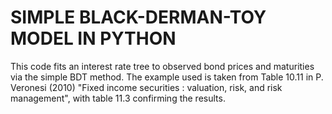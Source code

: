 # SIMPLE BLACK-DERMAN-TOY MODEL IN PYTHON
This code fits an interest rate tree to observed bond prices and maturities via the simple BDT method. The example used is taken from Table 10.11 in P. Veronesi (2010) "Fixed income securities : valuation, risk, and risk management", with table 11.3 confirming the results.
